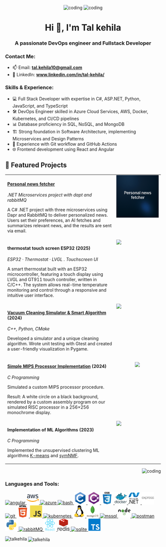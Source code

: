 <p align="center">
  <img src="https://media4.giphy.com/media/v1.Y2lkPTc5MGI3NjExN3FwZHpza21kcWRvNWpxeDkycHZ2bml2cXF3MGhiaTBqNTljcWJ4aCZlcD12MV9pbnRlcm5hbF9naWZfYnlfaWQmY3Q9Zw/kgUkCLMu3xhw1T6txv/giphy.webp" alt="coding" width="250" height="200"/>
  <img src="https://media0.giphy.com/media/v1.Y2lkPTc5MGI3NjExOTRzNnlpcDlrMXF1cmcydDYwbGhndW1iZmVhZ21hNThuOXIzcDJrcCZlcD12MV9pbnRlcm5hbF9naWZfYnlfaWQmY3Q9Zw/f3iwJFOVOwuy7K6FFw/giphy.webp" alt="coding" width="250" height="200"/>
</p>

<h1 align="center">Hi 👋, I'm Tal kehila</h1>
<h3 align="center">A passionate DevOps engineer and Fullstack Developer</h3>


### Contact Me:
- 📫 Email: **tal.kehila10@gmail.com**
- 🔗 LinkedIn: **www.linkedin.com/in/tal-kehila/**


### Skills & Experience:
* 💻 Full Stack Developer with expertise in C#, ASP.NET, Python, JavaScript, and TypeScript
* 🛠 DevOps Engineer skilled in Azure Cloud Services, AWS, Docker, Kubernetes, and CI/CD pipelines
* 📊 Database proficiency in SQL, NoSQL, and MongoDB
* 🏗 Strong foundation in Software Architecture, implementing Microservices and Design Patterns
* 🔄 Experience with Git workflow and GitHub Actions
* 🌐 Frontend development using React and Angular

## 🚀 Featured Projects

<table>
  <tr>
    <td valign="top" width="70%">
      <h4><a href="https://github.com/TalKehila/News-PeRsonal-Featcher">Personal news fetcher</a></h4>
      <p><em>.NET Microservices project with dapt and rabbitMQ</em></p>
      <p>
       A C# .NET project with three microservices using Dapr and RabbitMQ to deliver personalized news. Users set their preferences,
        an AI fetches and summarizes relevant news, and the results are sent via email.
      </p>
    </td>
    <td valign="top" width="30%">
      <img src="https://github.com/TalKehila/TalKehila/blob/main/micro.png" width="300">
    </td>
  </tr>



  
  <tr>
    <td valign="top" width="70%">
      <h4>
       thermostat touch screen ESP32 (2025)
      </h4>
      <p><em>ESP32 · Thermostat · LVGL . Touchscreen UI </em></p>
      <p>
       A smart thermostat built with an ESP32 microcontroller, featuring a touch display using LVGL and GT911 touch controller, written in C/C++. The system allows real-time temperature monitoring and control through a responsive and intuitive user interface.
      </p>
    </td>
    <td valign="top" width="30%">
      <img src="https://github.com/user-attachments/assets/339f4cb9-f722-40d8-b832-b1a232e8b71e" width="300">
    </td>
  </tr>




  
  <tr>
    <td valign="top" width="70%">
      <h4>
        <a href="https://github.com/Koren-Ben-Ezra/Smart-Vacuum-Cleaning-Sim">Vacuum Cleaning Simulator &amp; Smart Algorithm</a> (2024)
      </h4>
      <p><em>C++, Python, CMake</em></p>
      <p>
        Developed a simulator and a unique cleaning algorithm. Wrote unit testing with Gtest and created a user-friendly visualization in Pygame.
      </p>
    </td>
    <td valign="top" width="30%">
      <img src="https://github.com/user-attachments/assets/72f4e994-b8d8-4f7c-be33-c9343df4d8f0" width="300">
    </td>
  </tr>



  
  <tr>
    <td valign="top" width="70%">
      <h4>
        <a href="https://github.com/Koren-Ben-Ezra/Simple-Processor-Simulator">Simple MIPS Processor Implementation</a> (2024)
      </h4>
      <p><em>C Programming</em></p>
      <p>
        Simulated a custom MIPS processor procedure.
      </p>
      <p>
        Result: A white circle on a black background, rendered by a custom assembly program on our simulated RISC processor in a 256×256 monochrome display.      
      </p>
    </td>
      <td valign="top" width="30%">
        <p align="center">
          <img src="https://github.com/user-attachments/assets/7671525b-0679-4655-bb8f-f98adb303946" height="200">
        </p>
      </td>
  </tr>


  
  <tr>
    <td valign="top" width="70%">
      <h4>Implementation of ML Algorithms (2023)</h4>
      <p><em>C Programming</em></p>
      <p>
        Implemented the unsupervised clustering ML algorithms 
        <a href="https://github.com/Koren-Ben-Ezra/kmeans-algorithm">K-means</a> and 
        <a href="https://github.com/Koren-Ben-Ezra/symNMF-algorithm">symNMF</a>.
      </p>
    </td>
    <td valign="top" width="30%">
      <img src="https://github.com/user-attachments/assets/37f4c91e-fe08-4d90-a080-4c9381108e0a" width="300">
    </td>
  </tr>
</table>


</p>

<p align="right">
  <img src="https://media.giphy.com/media/uLnPIWsqIz2aA/giphy.gif" alt="coding" width="150" height="120"/>
</p>

<h3 align="left">Languages and Tools:</h3>
<p align="left"> <a href="https://angular.io" target="_blank" rel="noreferrer"> <img src="https://angular.io/assets/images/logos/angular/angular.svg" alt="angular" width="40" height="40"/> </a> <a href="https://aws.amazon.com" target="_blank" rel="noreferrer"> <img src="https://raw.githubusercontent.com/devicons/devicon/master/icons/amazonwebservices/amazonwebservices-original-wordmark.svg" alt="aws" width="40" height="40"/> </a> <a href="https://azure.microsoft.com/en-in/" target="_blank" rel="noreferrer"> <img src="https://www.vectorlogo.zone/logos/microsoft_azure/microsoft_azure-icon.svg" alt="azure" width="40" height="40"/> </a> <a href="https://www.gnu.org/software/bash/" target="_blank" rel="noreferrer"> <img src="https://www.vectorlogo.zone/logos/gnu_bash/gnu_bash-icon.svg" alt="bash" width="40" height="40"/> </a> <a href="https://www.cprogramming.com/" target="_blank" rel="noreferrer"> <img src="https://raw.githubusercontent.com/devicons/devicon/master/icons/c/c-original.svg" alt="c" width="40" height="40"/> </a> <a href="https://www.w3schools.com/cs/" target="_blank" rel="noreferrer"> <img src="https://raw.githubusercontent.com/devicons/devicon/master/icons/csharp/csharp-original.svg" alt="csharp" width="40" height="40"/> </a> <a href="https://www.w3schools.com/css/" target="_blank" rel="noreferrer"> <img src="https://raw.githubusercontent.com/devicons/devicon/master/icons/css3/css3-original-wordmark.svg" alt="css3" width="40" height="40"/> </a> <a href="https://www.docker.com/" target="_blank" rel="noreferrer"> <img src="https://raw.githubusercontent.com/devicons/devicon/master/icons/docker/docker-original-wordmark.svg" alt="docker" width="40" height="40"/> </a> <a href="https://dotnet.microsoft.com/" target="_blank" rel="noreferrer"> <img src="https://raw.githubusercontent.com/devicons/devicon/master/icons/dot-net/dot-net-original-wordmark.svg" alt="dotnet" width="40" height="40"/> </a> <a href="https://expressjs.com" target="_blank" rel="noreferrer"> <img src="https://raw.githubusercontent.com/devicons/devicon/master/icons/express/express-original-wordmark.svg" alt="express" width="40" height="40"/> </a> <a href="https://git-scm.com/" target="_blank" rel="noreferrer"> <img src="https://www.vectorlogo.zone/logos/git-scm/git-scm-icon.svg" alt="git" width="40" height="40"/> </a> <a href="https://www.w3.org/html/" target="_blank" rel="noreferrer"> <img src="https://raw.githubusercontent.com/devicons/devicon/master/icons/html5/html5-original-wordmark.svg" alt="html5" width="40" height="40"/> </a> <a href="https://developer.mozilla.org/en-US/docs/Web/JavaScript" target="_blank" rel="noreferrer"> <img src="https://raw.githubusercontent.com/devicons/devicon/master/icons/javascript/javascript-original.svg" alt="javascript" width="40" height="40"/> </a> <a href="https://kubernetes.io" target="_blank" rel="noreferrer"> <img src="https://www.vectorlogo.zone/logos/kubernetes/kubernetes-icon.svg" alt="kubernetes" width="40" height="40"/> </a> <a href="https://www.linux.org/" target="_blank" rel="noreferrer"> <img src="https://raw.githubusercontent.com/devicons/devicon/master/icons/linux/linux-original.svg" alt="linux" width="40" height="40"/> </a> <a href="https://www.mongodb.com/" target="_blank" rel="noreferrer"> <img src="https://raw.githubusercontent.com/devicons/devicon/master/icons/mongodb/mongodb-original-wordmark.svg" alt="mongodb" width="40" height="40"/> </a> <a href="https://www.microsoft.com/en-us/sql-server" target="_blank" rel="noreferrer"> <img src="https://www.svgrepo.com/show/303229/microsoft-sql-server-logo.svg" alt="mssql" width="40" height="40"/> </a> <a href="https://nodejs.org" target="_blank" rel="noreferrer"> <img src="https://raw.githubusercontent.com/devicons/devicon/master/icons/nodejs/nodejs-original-wordmark.svg" alt="nodejs" width="40" height="40"/> </a> <a href="https://postman.com" target="_blank" rel="noreferrer"> <img src="https://www.vectorlogo.zone/logos/getpostman/getpostman-icon.svg" alt="postman" width="40" height="40"/> </a> <a href="https://www.python.org" target="_blank" rel="noreferrer"> <img src="https://raw.githubusercontent.com/devicons/devicon/master/icons/python/python-original.svg" alt="python" width="40" height="40"/> </a> <a href="https://www.rabbitmq.com" target="_blank" rel="noreferrer"> <img src="https://www.vectorlogo.zone/logos/rabbitmq/rabbitmq-icon.svg" alt="rabbitMQ" width="40" height="40"/> </a> <a href="https://reactjs.org/" target="_blank" rel="noreferrer"> <img src="https://raw.githubusercontent.com/devicons/devicon/master/icons/react/react-original-wordmark.svg" alt="react" width="40" height="40"/> </a> <a href="https://redis.io" target="_blank" rel="noreferrer"> <img src="https://raw.githubusercontent.com/devicons/devicon/master/icons/redis/redis-original-wordmark.svg" alt="redis" width="40" height="40"/> </a> <a href="https://www.sqlite.org/" target="_blank" rel="noreferrer"> <img src="https://www.vectorlogo.zone/logos/sqlite/sqlite-icon.svg" alt="sqlite" width="40" height="40"/> </a> <a href="https://www.typescriptlang.org/" target="_blank" rel="noreferrer"> <img src="https://raw.githubusercontent.com/devicons/devicon/master/icons/typescript/typescript-original.svg" alt="typescript" width="40" height="40"/> </a> </p>

<p><img align="left" src="https://github-readme-stats.vercel.app/api/top-langs?username=talkehila&show_icons=true&locale=en&layout=compact" alt="talkehila" /></p>

<p>&nbsp;<img align="center" src="https://github-readme-stats.vercel.app/api?username=talkehila&show_icons=true&locale=en" alt="talkehila" /></p>
